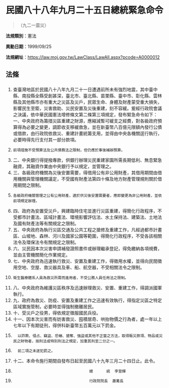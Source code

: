 # 民國八十八年九月二十五日總統緊急命令
> （九二一震災）

**法規類別**：憲法

**異動日期**：1999/09/25  

**法規網址**：https://law.moj.gov.tw/LawClass/LawAll.aspx?pcode=A0000012





## 法條
##### 
1. 查臺灣地區於民國八十八年九月二十一日遭遇前所未有強烈地震，其中臺中縣、南投縣全縣受創甚深，臺北市、臺北縣、苗栗縣、臺中市、彰化縣、雲林縣及其他縣市亦有重大之災區及災戶，民眾生命、身體及財產蒙受重大損失，影響民生至鉅，災害救助、災民安置及災後重建，刻不容緩。爰經行政院會議之決議，依中華民國憲法增修條文第二條第三項規定，發布緊急命令如下：  
一、中央政府為籌措災區重建之財源，應縮減暫可緩支之經費，對各級政府預算得為必要之變更，調節收支移緩救急，並在新臺幣八百億元限額內發行公債或借款，由行政院依救災、重建計畫統籌支用，並得由中央各機關逕行執行，必要時得先行支付其一部分款項。
1.     前項措施不受預算法及公共債務法之限制，但仍應於事後補辦預算。
1. 二、中央銀行得提撥專款，供銀行辦理災民重建家園所需長期低利、無息緊急融資，其融資作業由中央銀行予以規定，並管理之。
1. 三、各級政府機關為災後安置需要，得借用公有非公用財產，其借用期間由借用機關與管理機關議定，不受國有財產法第四十條及地方財產管理規則關於借用期間之限制。
1.     各級政府機關管理之公有公用財產，適於供災後安置需要者，應即變更為非公用財產，並依前項規定辦理。
1. 四、政府為安置受災戶，興建臨時住宅並進行災區重建，得簡化行政程序，不受都市計畫法、區域計畫法、環境影響評估法、水土保持法、建築法、土地法及國有財產法等有關規定之限制。
1. 五、中央政府為執行災區交通及公共工程之搶修及重建工作，凡經過都市計畫區、山坡地、森林、河川及國家公園等範圍，得簡化行政程序，不受各該相關法令及環保法令有關規定之限制。
1. 六、災民因本次災害申請補發證照書件或辦理繼承登記，得免繳納各項規費，並由主管機關簡化作業規定。
1. 七、中央政府為迅速執行救災、安置及重建工作，得徵用水權，並得向民間徵用空地、空屋、救災器具及車、船、航空器，不受相關法令之限制。
1.     衛生醫療體系人員為救災所需而進用者，不受公務人員任用法之限制。
1. 八、中央政府為維護災區秩序及迅速辦理救災、安置、重建工作，得調派國軍執行。
1. 九、政府為救災、防疫、安置及重建工作之迅速有效執行，得指定災區之特定區域實施管制，必要時並得強制撤離居民。
1. 十、受災戶之役男，得依規定徵服國民兵役。
1. 十一、因本次災害而有妨害救災、囤積居奇、哄抬物價之行為者，處一年以上七年以下有期徒刑，得併科新臺幣五百萬元以下罰金。
1.       以詐欺、侵占、竊盜、恐嚇、搶奪、強盜或其他不正當之方法，取得賑災款項、物品或災民之財物者，按刑法或特別刑法之規定，加重其刑至二分之一。
1.       前二項之未遂犯罰之。
1. 十二、本命令施行期間自發布日起至民國八十九年三月二十四日止。此令。
1.                                       總      統  李登輝
1.                                       行政院院長  蕭萬長


